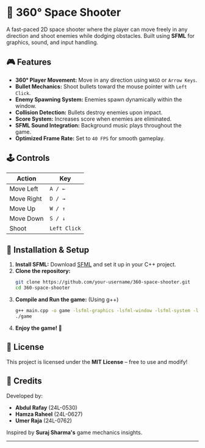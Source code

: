 # 🚀 360° Space Shooter

A fast-paced 2D space shooter where the player can move freely in any direction and shoot enemies while dodging obstacles. Built using **SFML** for graphics, sound, and input handling.

## 🎮 Features
- **360° Player Movement:** Move in any direction using `WASD` or `Arrow Keys`.  
- **Bullet Mechanics:** Shoot bullets toward the mouse pointer with `Left Click`.  
- **Enemy Spawning System:** Enemies spawn dynamically within the window.  
- **Collision Detection:** Bullets destroy enemies upon impact.  
- **Score System:** Increases score when enemies are eliminated.  
- **SFML Sound Integration:** Background music plays throughout the game.  
- **Optimized Frame Rate:** Set to `40 FPS` for smooth gameplay.  

## 🕹 Controls
| Action      | Key |
|------------|-----|
| Move Left  | `A / ←` |
| Move Right | `D / →` |
| Move Up    | `W / ↑` |
| Move Down  | `S / ↓` |
| Shoot      | `Left Click` |

## 🔧 Installation & Setup
1. **Install SFML:** Download [SFML](https://www.sfml-dev.org/) and set it up in your C++ project.  
2. **Clone the repository:**
   ```bash
   git clone https://github.com/your-username/360-space-shooter.git
   cd 360-space-shooter
   ```
3. **Compile and Run the game:** (Using g++)
   ```bash
   g++ main.cpp -o game -lsfml-graphics -lsfml-window -lsfml-system -lsfml-audio
   ./game
   ```
4. **Enjoy the game! 🚀**

## 📜 License
This project is licensed under the **MIT License** – free to use and modify!  

## 📝 Credits
Developed by:  
- **Abdul Rafay** (24L-0530)  
- **Hamza Raheel** (24L-0627)  
- **Umer Raja** (24L-0762)  

Inspired by **Suraj Sharma's** game mechanics insights.  

---
